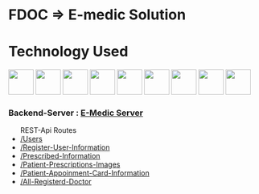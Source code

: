 # FDOC => E-medic Solution
# Technology Used
<img src="https://i.ibb.co/VDpNkFf/888847.png" width="50px" height="50px"/><span>
<img src="https://i.ibb.co/K2fbp8r/pngaaa-com-2507930.png" width="50px" height="50px"/>
<img src="https://i.ibb.co/HNMGLwr/pngaaa-com-5670994.png" width="50px" height="50px"/>
<img src="https://i.ibb.co/PD5gmMk/pngaaa-com-5858229.png" width="50px" height="50px"/>
<img src="https://i.ibb.co/z7rxXr4/pngaaa-com-5051155.png" width="50px" height="50px"/>
<img src="https://i.ibb.co/6Jxkrfd/pngaaa-com-5051168.png" width="50px" height="50px"/>
<img src="https://i.ibb.co/zR37vCs/pngaaa-com-6351795.png" width="50px" height="50px"/>
<img src="https://i.ibb.co/Sv4Fgrb/logo.png" width="50px" height="50px"/>
<img src="https://i.ibb.co/tzBJ7hk/68747470733a2f2f76352e676574626f6f7473747261702e636f6d2f646f63732f352e302f6173736574732f6272616e642f.png" width="50px" height="50px"/>


<h3> Backend-Server : <a href="https://project-101-doctor.herokuapp.com/">E-Medic Server</a></h3>
<ul>REST-Api Routes
   <li><a href="https://project-101-doctor.herokuapp.com/users">/Users</a> </li>
   <li><a href="https://project-101-doctor.herokuapp.com/reg-user-info">/Register-User-Information</a> </li>
   <li><a href="https://project-101-doctor.herokuapp.com/pres-info">/Prescribed-Information</a></li>
   <li><a href="https://project-101-doctor.herokuapp.com/pres-img">/Patient-Prescriptions-Images</a></li>
   <li><a href="https://project-101-doctor.herokuapp.com/users-info">/Patient-Appoinment-Card-Information</a></li>
   <li><a href="https://project-101-doctor.herokuapp.com/doctorlist">/All-Registerd-Doctor</a></li>
</ul>










